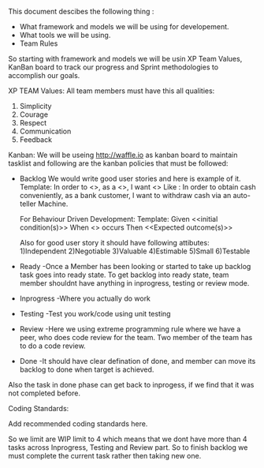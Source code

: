 This document descibes the following thing :

- What framework and models we will be using for developement.
- What tools we will be using.
- Team Rules

So starting with framework and models we will be usin XP Team Values, KanBan board to track our progress and Sprint methodologies to accomplish our goals.

XP TEAM Values:
All team members must have this all qualities:
1) Simplicity
2) Courage
3) Respect
4) Communication
5) Feedback

Kanban:
We will be useing http://waffle.io as kanban board to maintain tasklist and following are the kanban policies that must be followed:
- Backlog
  We would write good user stories and here is example of it.
  Template:
  In order to <<reason>>, as a <<role>>, I want <<functionality>>
  Like : In order to obtain cash conveniently, as a bank customer, I want to withdraw cash via an auto-teller Machine.
  
  For Behaviour Driven Development:
  Template:
  Given <<initial condition(s)>>
  When <<event>> occurs
  Then <<Expected outcome(s)>>

  Also for good user story it should have following attibutes:
  1)Independent
  2)Negotiable
  3)Valuable
  4)Estimable
  5)Small
  6)Testable
  
- Ready
  -Once a Member has been looking or started to take up backlog task goes into ready state. To get backlog into ready state, team member shouldnt have anything in inprogress, testing or review mode.

- Inprogress
  -Where you actually do work
- Testing 
  -Test you work/code using unit testing
- Review
  -Here we using extreme programming rule where we have a peer, who does code review for the team. Two member of the team has to do a code review.
- Done
  -It should have clear defination of done, and member can move its backlog to done when target is achieved.

Also the task in done phase can get back to inprogess, if we find that it was not completed before.

Coding Standards:

Add recommended coding standards here.

So we limit are WIP limit to 4 which means that we dont have more than 4 tasks
across Inprogress, Testing and Review part. So to finish backlog we must complete the current task rather then taking new one. 